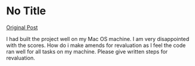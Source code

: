 # No Title

[Original Post](https://discourse.onlinedegree.iitm.ac.in/t/171141/77)

<p>I had built the project well on my Mac OS machine. I am very disappointed with the scores. How do i make amends for revaluation as I feel the code ran well for all tasks on my machine. Please give written steps for revaluation.</p>